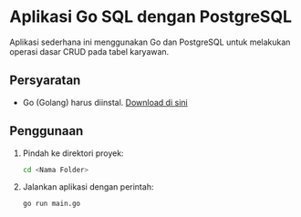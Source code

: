 # Aplikasi Go SQL dengan PostgreSQL

Aplikasi sederhana ini menggunakan Go dan PostgreSQL untuk melakukan operasi dasar CRUD pada tabel karyawan.

## Persyaratan
- Go (Golang) harus diinstal. [Download di sini](https://golang.org/dl/)

## Penggunaan

1. Pindah ke direktori proyek:

    ```bash
    cd <Nama Folder>
    ```

2. Jalankan aplikasi dengan perintah:

    ```bash
    go run main.go
    ```